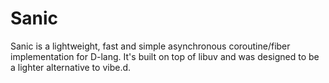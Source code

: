 # Sanic

Sanic is a lightweight, fast and simple asynchronous coroutine/fiber implementation for D-lang. It's built on top of libuv and was designed to be a lighter alternative to vibe.d.

